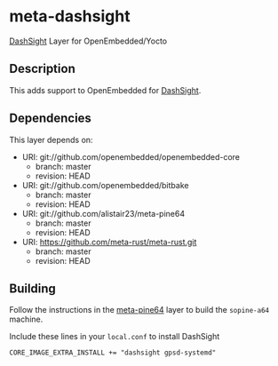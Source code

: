 # meta-dashsight

[DashSight](https://github.com/alistair23/DashSight) Layer for OpenEmbedded/Yocto

## Description

This adds support to OpenEmbedded for [DashSight](https://github.com/alistair23/DashSight).

## Dependencies

This layer depends on:

* URI: git://github.com/openembedded/openembedded-core
  * branch: master
  * revision: HEAD
* URI: git://github.com/openembedded/bitbake
  * branch: master
  * revision: HEAD
* URI: git://github.com/alistair23/meta-pine64
  * branch: master
  * revision: HEAD
* URI: https://github.com/meta-rust/meta-rust.git
  * branch: master
  * revision: HEAD

## Building

Follow the instructions in the [meta-pine64](https://github.com/alistair23/meta-pine64) layer to build the `sopine-a64` machine.

Include these lines in your `local.conf` to install DashSight

```
CORE_IMAGE_EXTRA_INSTALL += "dashsight gpsd-systemd"
```
